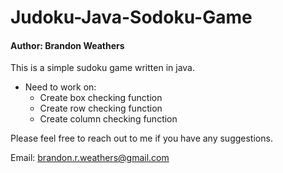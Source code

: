 # Judoku-Java-Sodoku-Game
#### Author: Brandon Weathers

This is a simple sudoku game written in java.

- Need to work on:
    - Create box checking function
    - Create row checking function
    - Create column checking function

Please feel free to reach out to me if you have any suggestions.

Email: brandon.r.weathers@gmail.com
